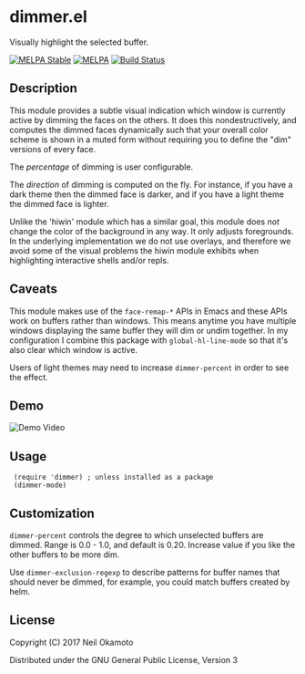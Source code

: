 # dimmer.el

Visually highlight the selected buffer.

[![MELPA Stable](https://stable.melpa.org/packages/dimmer-badge.svg)](https://stable.melpa.org/#/dimmer)
[![MELPA](https://melpa.org/packages/dimmer-badge.svg)](https://melpa.org/#/dimmer)
[![Build Status](https://travis-ci.org/gonewest818/dimmer.el.svg?branch=master)](https://travis-ci.org/gonewest818/dimmer.el)

## Description

This module provides a subtle visual indication which window is
currently active by dimming the faces on the others.  It does this
nondestructively, and computes the dimmed faces dynamically such
that your overall color scheme is shown in a muted form without
requiring you to define the "dim" versions of every face.

The *percentage* of dimming is user configurable.

The *direction* of dimming is computed on the fly. For instance, if
you have a dark theme then the dimmed face is darker, and if you have
a light theme the dimmed face is lighter.

Unlike the 'hiwin' module which has a similar goal, this module
does *not* change the color of the background in any way.  It only
adjusts foregrounds.  In the underlying implementation we do not
use overlays, and therefore we avoid some of the visual problems
the hiwin module exhibits when highlighting interactive shells
and/or repls.

## Caveats

This module makes use of the `face-remap-*` APIs in Emacs and these
APIs work on buffers rather than windows. This means anytime you have
multiple windows displaying the same buffer they will dim or undim
together. In my configuration I combine this package with
`global-hl-line-mode` so that it's also clear which window is active.

Users of light themes may need to increase `dimmer-percent` in order
to see the effect.

## Demo

![Demo Video](https://github.com/gonewest818/dimmer.el/raw/master/doc/dimmer-demo.gif)

## Usage

     (require 'dimmer) ; unless installed as a package
     (dimmer-mode)

## Customization

`dimmer-percent` controls the degree to which unselected buffers are dimmed.
Range is 0.0 - 1.0, and default is 0.20.  Increase value if you like the other
buffers to be more dim.

Use `dimmer-exclusion-regexp` to describe patterns for buffer names that
should never be dimmed, for example, you could match buffers created by helm.


## License

Copyright (C) 2017 Neil Okamoto

Distributed under the GNU General Public License, Version 3

